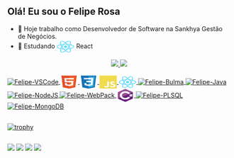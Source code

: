 ## Olá! Eu sou o Felipe Rosa

- 🔭 Hoje trabalho como Desenvolvedor de Software na Sankhya Gestão de Negócios.
- 🌱 Estudando <img align="center" alt="Felipe-React" height="30" width="40" src="https://raw.githubusercontent.com/devicons/devicon/master/icons/react/react-original.svg"> React

<div align="center">
  <a href="https://github.com/felipqsquall">
  <img height="160em" src="https://github-readme-stats.vercel.app/api?username=felipqsquall&show_icons=true&theme=nightowl&include_all_commits=true&count_private=true"/>
  <img height="160em" src="https://github-readme-stats.vercel.app/api/top-langs/?username=felipqsquall&layout=compact&langs_count=7&theme=nightowl"/>
</div>
<div style="display: inline_block"><br>
  <img align="center" alt="Felipe-VSCode" height="30" width="40" src="https://cdn.jsdelivr.net/gh/devicons/devicon/icons/visualstudio/visualstudio-plain.svg" />
  <img align="center" alt="Felipe-HTML" height="30" width="40" src="https://raw.githubusercontent.com/devicons/devicon/master/icons/html5/html5-original.svg">
  <img align="center" alt="Felipe-CSS" height="30" width="40" src="https://raw.githubusercontent.com/devicons/devicon/master/icons/css3/css3-original.svg">
  <img align="center" alt="Felipe-Js" height="30" width="40" src="https://raw.githubusercontent.com/devicons/devicon/master/icons/javascript/javascript-plain.svg">
  <img align="center" alt="Felipe-React" height="30" width="40" src="https://raw.githubusercontent.com/devicons/devicon/master/icons/react/react-original.svg">
  <img align="center" alt="Felipe-Bulma" height="30" width="40" src="https://cdn.jsdelivr.net/gh/devicons/devicon/icons/bulma/bulma-plain.svg">
  <img align="center" alt="Felipe-Java" height="30" width="40" src="https://cdn.jsdelivr.net/gh/devicons/devicon/icons/java/java-original.svg">
  <img align="center" alt="Felipe-NodeJS" height="30" width="40" src="https://cdn.jsdelivr.net/gh/devicons/devicon/icons/nodejs/nodejs-original.svg">
  <img align="center" alt="Felipe-WebPack" height="30" width="40" src="https://cdn.jsdelivr.net/gh/devicons/devicon/icons/webpack/webpack-original.svg">
  <img align="center" alt="Felipe-Csharp" height="30" width="40" src="https://raw.githubusercontent.com/devicons/devicon/master/icons/csharp/csharp-original.svg">
  <img align="center" alt="Felipe-PLSQL" height="30" width="40" src= "https://cdn.jsdelivr.net/gh/devicons/devicon/icons/oracle/oracle-original.svg">
  <img align="center" alt="Felipe-MongoDB" height="30" width="40" src= "https://cdn.jsdelivr.net/gh/devicons/devicon/icons/mongodb/mongodb-original.svg">
</div>

  ##
  
  [![trophy](https://github-profile-trophy.vercel.app/?username=felipqsquall&theme=dracula)](https://github.com/felipqsquall/github-profile-trophy)
  
  ##
<div> 
  <a href="https://instagram.com/felipesquall" target="_blank"><img src="https://img.shields.io/badge/-Instagram-%23E4405F?style=for-the-badge&logo=instagram&logoColor=white" target="_blank"></a>
 <a href="https://discord.gg/YHexG4Jt" target="_blank"><img src="https://img.shields.io/badge/Discord-7289DA?style=for-the-badge&logo=discord&logoColor=white" target="_blank"></a> 
  <a href = "mailto:felipe.squall@gmail.com"><img src="https://img.shields.io/badge/-Gmail-%23333?style=for-the-badge&logo=gmail&logoColor=white" target="_blank"></a>
  <a href="https://www.linkedin.com/in/felrosa/" target="_blank"><img src="https://img.shields.io/badge/-LinkedIn-%230077B5?style=for-the-badge&logo=linkedin&logoColor=white" target="_blank"></a>
